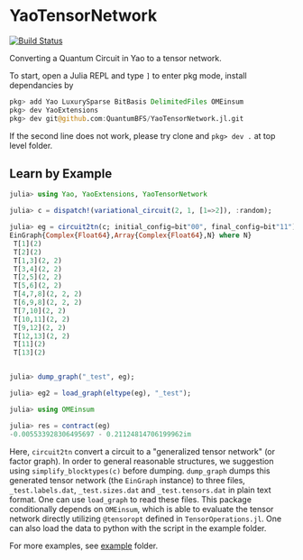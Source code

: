 # YaoTensorNetwork

[![Build Status](https://travis-ci.com/QuantumBFS/YaoTensorNetwork.jl.svg?branch=master)](https://travis-ci.com/QuantumBFS/YaoTensorNetwork.jl)

Converting a Quantum Circuit in Yao to a tensor network.

To start, open a Julia REPL and type `]` to enter pkg mode, install dependancies by
```julia
pkg> add Yao LuxurySparse BitBasis DelimitedFiles OMEinsum
pkg> dev YaoExtensions
pkg> dev git@github.com:QuantumBFS/YaoTensorNetwork.jl.git
```

If the second line does not work, please try clone and `pkg> dev .` at top level folder.

## Learn by Example
```julia
julia> using Yao, YaoExtensions, YaoTensorNetwork

julia> c = dispatch!(variational_circuit(2, 1, [1=>2]), :random);

julia> eg = circuit2tn(c; initial_config=bit"00", final_config=bit"11")
EinGraph{Complex{Float64},Array{Complex{Float64},N} where N}
 T[1](2)
 T[2](2)
 T[1,3](2, 2)
 T[3,4](2, 2)
 T[2,5](2, 2)
 T[5,6](2, 2)
 T[4,7,8](2, 2, 2)
 T[6,9,8](2, 2, 2)
 T[7,10](2, 2)
 T[10,11](2, 2)
 T[9,12](2, 2)
 T[12,13](2, 2)
 T[11](2)
 T[13](2)


julia> dump_graph("_test", eg);

julia> eg2 = load_graph(eltype(eg), "_test");

julia> using OMEinsum

julia> res = contract(eg)
-0.005533928306495697 - 0.21124814706199962im
```

Here, `circuit2tn` convert a circuit to a "generalized tensor network" (or factor graph).
In order to general reasonable structures, we suggestion using `simplify_blocktypes(c)` before dumping.
`dump_graph` dumps this generated tensor network (the `EinGraph` instance) to three files, `_test.labels.dat`, `_test.sizes.dat` and `_test.tensors.dat` in plain text format. One can use `load_graph` to read these files.
This package conditionally depends on `OMEinsum`, which is able to evaluate the tensor network directly utilizing `@tensoropt` defined in `TensorOperations.jl`.
One can also load the data to python with the script in the example folder.

For more examples, see [example](example/) folder.
